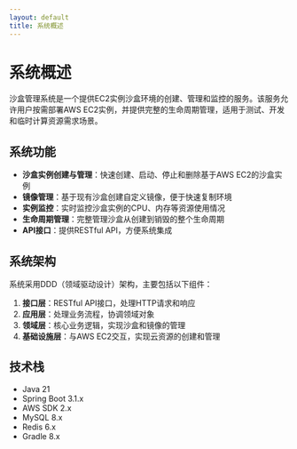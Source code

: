```yaml
---
layout: default
title: 系统概述
---
```


# 系统概述

沙盒管理系统是一个提供EC2实例沙盒环境的创建、管理和监控的服务。该服务允许用户按需部署AWS EC2实例，并提供完整的生命周期管理，适用于测试、开发和临时计算资源需求场景。

## 系统功能

- **沙盒实例创建与管理**：快速创建、启动、停止和删除基于AWS EC2的沙盒实例
- **镜像管理**：基于现有沙盒创建自定义镜像，便于快速复制环境
- **实例监控**：实时监控沙盒实例的CPU、内存等资源使用情况
- **生命周期管理**：完整管理沙盒从创建到销毁的整个生命周期
- **API接口**：提供RESTful API，方便系统集成

## 系统架构

系统采用DDD（领域驱动设计）架构，主要包括以下组件：

1. **接口层**：RESTful API接口，处理HTTP请求和响应
2. **应用层**：处理业务流程，协调领域对象
3. **领域层**：核心业务逻辑，实现沙盒和镜像的管理
4. **基础设施层**：与AWS EC2交互，实现云资源的创建和管理

## 技术栈

- Java 21
- Spring Boot 3.1.x
- AWS SDK 2.x
- MySQL 8.x
- Redis 6.x
- Gradle 8.x 